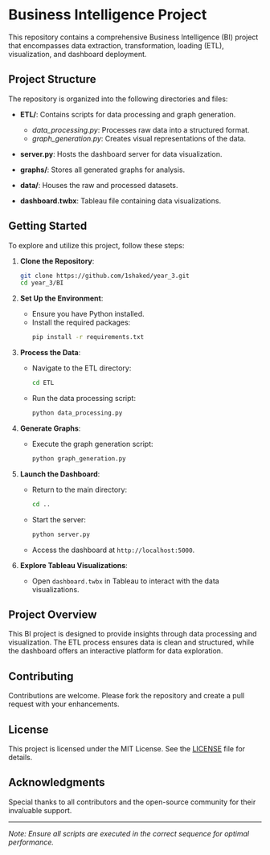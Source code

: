 # Business Intelligence Project

This repository contains a comprehensive Business Intelligence (BI) project that encompasses data extraction, transformation, loading (ETL), visualization, and dashboard deployment.

## Project Structure

The repository is organized into the following directories and files:

- **ETL/**: Contains scripts for data processing and graph generation.
  - *data_processing.py*: Processes raw data into a structured format.
  - *graph_generation.py*: Creates visual representations of the data.

- **server.py**: Hosts the dashboard server for data visualization.

- **graphs/**: Stores all generated graphs for analysis.

- **data/**: Houses the raw and processed datasets.

- **dashboard.twbx**: Tableau file containing data visualizations.

## Getting Started

To explore and utilize this project, follow these steps:

1. **Clone the Repository**:
   ```bash
   git clone https://github.com/1shaked/year_3.git
   cd year_3/BI
   ```

2. **Set Up the Environment**:
   - Ensure you have Python installed.
   - Install the required packages:
     ```bash
     pip install -r requirements.txt
     ```

3. **Process the Data**:
   - Navigate to the ETL directory:
     ```bash
     cd ETL
     ```
   - Run the data processing script:
     ```bash
     python data_processing.py
     ```

4. **Generate Graphs**:
   - Execute the graph generation script:
     ```bash
     python graph_generation.py
     ```

5. **Launch the Dashboard**:
   - Return to the main directory:
     ```bash
     cd ..
     ```
   - Start the server:
     ```bash
     python server.py
     ```
   - Access the dashboard at `http://localhost:5000`.

6. **Explore Tableau Visualizations**:
   - Open `dashboard.twbx` in Tableau to interact with the data visualizations.

## Project Overview

This BI project is designed to provide insights through data processing and visualization. The ETL process ensures data is clean and structured, while the dashboard offers an interactive platform for data exploration.

## Contributing

Contributions are welcome. Please fork the repository and create a pull request with your enhancements.

## License

This project is licensed under the MIT License. See the [LICENSE](LICENSE) file for details.

## Acknowledgments

Special thanks to all contributors and the open-source community for their invaluable support.

---

*Note: Ensure all scripts are executed in the correct sequence for optimal performance.* 